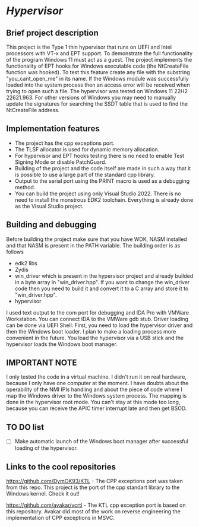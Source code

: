 # *Hypervisor*

## Brief project description

This project is the Type 1 thin hypervisor that runs on UEFI and Intel processors with VT-x and EPT support. 
To demonstrate the full functionality of the program Windows 11 must act as a guest. The project implements the 
functionality of EPT hooks for Windows executable code (the NtCreateFile function was hooked). To test this feature 
create any file with the substring "you_cant_open_me" in its name. If the Windows module was successfully loaded into 
the system process then an access error will be received when trying to open such a file. The hypervisor was tested 
on Windows 11 22H2 22621.963. For other versions of Windows you may need to manually update the signatures for searching 
the SSDT table that is used to find the NtCreateFile address. 

## Implementation features

* The project has the cpp exceptions port.
* The TLSF allocator is used for dynamic memory allocation.
* For hypervisor and EPT hooks testing there is no need to enable Test Signing Mode or disable PatchGuard.
* Building of the project and the code itself are made in such a way that it is possible to use a large part of the 
standard cpp library.
* Output to the serial port using the PRINT macro is used as a debugging method.
* You can build the project using only Visual Studio 2022. There is no need to install the monstrous EDK2 toolchain. 
Everything is already done as the Visual Studio project.

## Building and debugging

Before building the project make sure that you have WDK, NASM installed and that NASM is present in the PATH variable.
The building order is as follows
* edk2 libs
* Zydis
* win_driver which is present in the hypervisor project and already builded in a byte array in "win_driver.hpp". If you want 
to change the win_driver code then you need to build it and convert it to a C array and store it to "win_driver.hpp".
* hypervisor

I used text output to the com port for debugging and IDA Pro with VMWare Workstation. You can connect IDA to the VMWare gdb stub.
Driver loading can be done via UEFI Shell. First, you need to load the hypervisor driver and then the Windows boot loader.
I plan to make a loading process more convenient in the future. You load the hypervisor via a USB stick and the hypervisor loads
the Windows boot manager.

## IMPORTANT NOTE

I only tested the code in a virtual machine. I didn't run it on real hardware, because I only have one computer at the moment.
I have doubts about the operability of the NMI IPIs handling and about the piece of code where I map the Windows driver to the Windows
system process. The mapping is done in the hypervisor root mode. You can't stay at this mode too long, because you can receive the APIC 
timer interrupt late and then get BSOD.

## TO DO list

- [ ] Make automatic launch of the Windows boot manager after successful loading of the hypervisor.

## Links to the cool repositories

https://github.com/DymOK93/KTL - The CPP exceptions port was taken from this repo. This project is the port of the cpp standart library to the
Windows kernel. Check it out!

https://github.com/avakar/vcrtl - The KTL cpp exception port is based on this repository. Avakar did most of the work on 
reverse engineering the implementation of CPP exceptions in MSVC.
